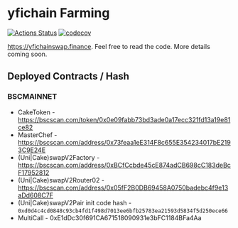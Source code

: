 # yfichain Farming 

[![Actions Status](https://github.com/yfichainswap/yfichain-farm/workflows/CI/badge.svg)](https://github.com/yfichainswap/yfichain-farm/actions)
[![codecov](https://codecov.io/gh/yfichainswap/yfichain-farm/branch/master/graph/badge.svg?token=5XMLP74IR0)](https://codecov.io/gh/yfichainswap/yfichain-farm)

https://yfichainswap.finance. Feel free to read the code. More details coming soon.

## Deployed Contracts / Hash

### BSCMAINNET

- CakeToken - https://bscscan.com/token/0x0e09fabb73bd3ade0a17ecc321fd13a19e81ce82
- MasterChef - https://bscscan.com/address/0x73feaa1eE314F8c655E354234017bE2193C9E24E
- (Uni|Cake)swapV2Factory - https://bscscan.com/address/0xBCfCcbde45cE874adCB698cC183deBcF17952812
- (Uni|Cake)swapV2Router02 - https://bscscan.com/address/0x05fF2B0DB69458A0750badebc4f9e13aDd608C7F
- (Uni|Cake)swapV2Pair init code hash - `0xd0d4c4cd0848c93cb4fd1f498d7013ee6bfb25783ea21593d5834f5d250ece66`
- MultiCall - 0xE1dDc30f691CA671518090931e3bFC1184BFa4Aa

